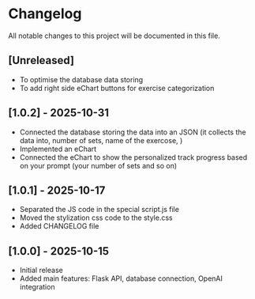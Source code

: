 # Changelog

All notable changes to this project will be documented in this file.

## [Unreleased]
- To optimise the database data storing
- To add right side eChart buttons for exercise categorization

## [1.0.2] - 2025-10-31
- Connected the database storing the data into an JSON (it collects the data into, number of sets, name of the exercose, )
- Implemented an eChart
- Connected the eChart to show the personalized track progress based on your prompt (your number of sets and so on)

## [1.0.1] - 2025-10-17
- Separated the JS code in the special script.js file
- Moved the stylization css code to the style.css
- Added CHANGELOG file

## [1.0.0] - 2025-10-15
- Initial release
- Added main features: Flask API, database connection, OpenAI integration